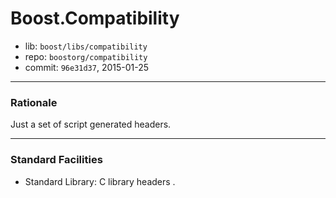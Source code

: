 # Boost.Compatibility

* lib: `boost/libs/compatibility`
* repo: `boostorg/compatibility`
* commit: `96e31d37`, 2015-01-25

------
### Rationale

Just a set of script generated <cXXXX> headers.

------
### Standard Facilities

* Standard Library: C library headers <cXXXX>.
